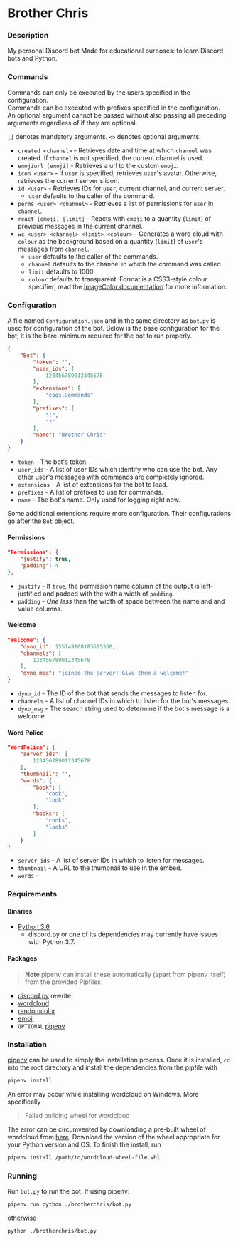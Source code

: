 # Brother Chris
### Description
My personal Discord bot Made for educational purposes: to learn Discord bots and
Python.

### Commands
Commands can only be executed by the users specified in the configuration.<br>
Commands can be executed with prefixes specified in the configuration.<br>
An optional argument cannot be passed without also passing all preceding
arguments regardless of if they are optional.

`[]` denotes mandatory arguments. `<>` denotes optional arguments.<br>

* `created <channel>` - Retrieves date and time at which `channel` was created.
If `channel` is not specified, the current channel is used.
* `emojiurl [emoji]` - Retrieves a url to the custom `emoji`.
* `icon <user>` - If `user` is specified, retrieves `user`'s avatar. Otherwise,
retrieves the current server's icon.
* `id <user>` - Retrieves IDs for `user`, current channel, and current server.
    * `user` defaults to the caller of the command.
* `perms <user> <channel>` - Retrieves a list of permissions for `user` in
`channel`.
* `react [emoji] [limit]` - Reacts with `emoji` to a quantity (`limit`) of
previous messages in the current channel.
* `wc <user> <channel> <limit> <colour>` - Generates a word cloud with `colour`
as the background based on a quantity (`limit`) of `user`'s messages from
`channel`.
    * `user` defaults to the caller of the commands.
    * `channel` defaults to the channel in which the command was called.
    * `limit` defaults to 1000.
    * `colour` defaults to transparent. Format is a CSS3-style colour specifier;
    read the [ImageColor documentation](http://effbot.org/imagingbook/imagecolor.htm#color-names)
    for more information.

### Configuration
A file named `Configuration.json` and in the same directory as `bot.py` is used
for configuration of the bot. Below is the base configuration for the bot; it is
the bare-minimum required for the bot to run properly.

```json
{
    "Bot": {
        "token": "",
        "user_ids": [
            123456789012345678
        ],
        "extensions": [
            "cogs.Commands"
        ],
        "prefixes": [
            "!",
            "?"
        ],
        "name": "Brother Chris"
    }
}
```

* `token` - The bot's token.
* `user_ids` - A list of user IDs which identify who can use the bot. Any other
user's messages with commands are completely ignored.
* `extensions` - A list of extensions for the bot to load.
* `prefixes` - A list of prefixes to use for commands.
* `name` - The bot's name. Only used for logging right now.

Some additional extensions require more configuration. Their configurations go
after the `Bot` object.

#### Permissions
```json
"Permissions": {
    "justify": true,
    "padding": 4
},
```

* `justify` - If `true`, the permission name column of the output is
left-justified and padded with the with a width of `padding`.
* `padding` - _One less_ than the width of space between the name and and value
columns.

#### Welcome
```json
"Welcome": {
    "dyno_id": 155149108183695360,
    "channels": [
        123456789012345678
    ],
    "dyno_msg": "joined the server! Give them a welcome!"
}
```

* `dyno_id` - The ID of the bot that sends the messages to listen for.
* `channels` - A list of channel IDs in which to listen for the bot's messages.
* `dyno_msg` - The search string used to determine if the bot's message is a
welcome.

#### Word Police
```json
"WordPolice": {
    "server_ids": [
        123456789012345678
    ],
    "thumbnail": "",
    "words": {
        "book": [
            "cook",
            "look"
        ],
        "books": [
            "cooks",
            "looks"
        ]
    }
}
```

* `server_ids` - A list of server IDs in which to listen for messages.
* `thumbnail` - A URL to the thumbnail to use in the embed.
* `words` -

### Requirements
#### Binaries
* [Python 3.6](https://www.python.org/downloads/)
    * discord.py or one of its dependencies may currently have issues with
    Python 3.7.

#### Packages
> **Note** pipenv can install these automatically (apart from pipenv itself)
from the provided Pipfiles.

* [discord.py](https://github.com/Rapptz/discord.py) rewrite
* [wordcloud](https://github.com/amueller/word_cloud)
* [randomcolor](https://github.com/kevinwuhoo/randomcolor-py)
* [emoji](https://github.com/carpedm20/emoji)
* `OPTIONAL` [pipenv](https://docs.pipenv.org/)

### Installation
[pipenv](https://docs.pipenv.org/) can be used to simply the installation
process. Once it is installed, `cd` into the root directory and install the
dependencies from the pipfile with

```bash
pipenv install
```

An error may occur while installing wordcloud on Windows. More specifically

> Failed building wheel for wordcloud

The error can be circumvented by downloading a pre-built wheel of wordcloud from
[here](http://www.lfd.uci.edu/%7Egohlke/pythonlibs/#wordcloud). Download the
version of the wheel appropriate for your Python version and OS. To finish the
install, run

```bash
pipenv install /path/to/wordcloud-wheel-file.whl
```

### Running
Run `bot.py` to run the bot. If using pipenv:

```bash
pipenv run python ./brotherchris/bot.py
```

otherwise

```bash
python ./brotherchris/bot.py
```
